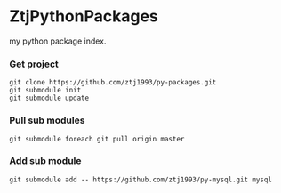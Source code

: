# ZtjPythonPackages
my python package index.

### Get project
```
git clone https://github.com/ztj1993/py-packages.git
git submodule init
git submodule update
```

### Pull sub modules
```
git submodule foreach git pull origin master
```

### Add sub module
```
git submodule add -- https://github.com/ztj1993/py-mysql.git mysql
```
